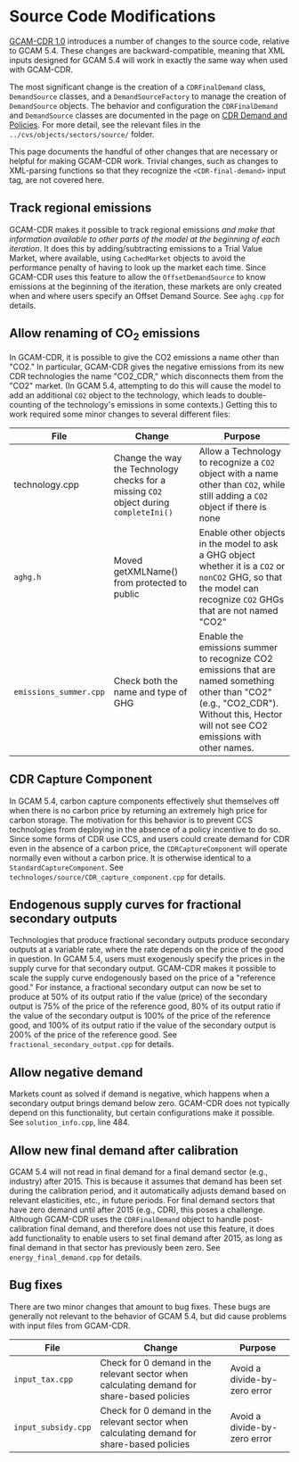 ﻿
# Source Code Modifications

[GCAM-CDR 1.0](./README.md) introduces a number of changes to the source code, relative to GCAM 5.4. These changes are backward-compatible, meaning that XML inputs designed for GCAM 5.4 will work in exactly the same way when used with GCAM-CDR.

The most significant change is the creation of a `CDRFinalDemand` class, `DemandSource` classes, and a `DemandSourceFactory` to manage the creation of `DemandSource` objects. The behavior and configuration the `CDRFinalDemand` and `DemandSource` classes are documented in the page on [CDR Demand and Policies](./CDR_policies.md). For more detail, see the relevant files in the `../cvs/objects/sectors/source/` folder.

This page documents the handful of other changes that are necessary or helpful for making GCAM-CDR work. Trivial changes, such as changes to XML-parsing functions so that they recognize the `<CDR-final-demand>` input tag, are not covered here.

## Track regional emissions
GCAM-CDR makes it possible to track regional emissions _and make that information available to other parts of the model at the beginning of each iteration_. It does this by adding/subtracting emissions to a Trial Value Market, where available, using `CachedMarket` objects to avoid the performance penalty of having to look up the market each time. Since GCAM-CDR uses this feature to allow the `OffsetDemandSource` to know emissions at the beginning of the iteration, these markets are only created when and where users specify an Offset Demand Source. See `aghg.cpp` for details.    

## Allow renaming of CO<sub>2</sub> emissions
In GCAM-CDR, it is possible to give the CO2 emissions a name other than "CO2." In particular, GCAM-CDR gives the negative emissions from its new CDR technologies the name "CO2_CDR," which disconnects them from the "CO2" market. (In GCAM 5.4, attempting to do this will cause the model to add an additional `CO2` object to the technology, which leads to double-counting of the technology's emissions in some contexts.) Getting this to work required some minor changes to several different files:

|File|Change|Purpose|
|--|--|--|
|technology.cpp|Change the way the Technology checks for a missing `CO2` object during `completeIni()`|Allow a Technology to recognize a `CO2` object with a name other than `CO2`, while still adding a `CO2` object if there is none
|`aghg.h`  | Moved getXMLName() from protected to public | Enable other objects in the model to ask a GHG object whether it is a `CO2` or `nonCO2` GHG, so that the model can recognize `CO2` GHGs that are not named "CO2"
|`emissions_summer.cpp` | Check both the name and type of GHG | Enable the emissions summer to recognize CO2 emissions that are named something other than "CO2" (e.g., "CO2_CDR"). Without this, Hector will not see CO2 emissions with other names.


## CDR Capture Component
In GCAM 5.4, carbon capture components effectively shut themselves off when there is no carbon price by returning an extremely high price for carbon storage. The motivation for this behavior is to prevent CCS technologies from deploying in the absence of a policy incentive to do so. Since some forms of CDR use CCS, and users could create demand for CDR even in the absence of a carbon price, the `CDRCaptureComponent` will operate normally even without a carbon price. It is otherwise identical to a `StandardCaptureComponent`. See `technologes/source/CDR_capture_component.cpp` for details. 

## Endogenous supply curves for fractional secondary outputs 
Technologies that produce fractional secondary outputs produce secondary outputs at a variable rate, where the rate depends on the price of the good in question. In GCAM 5.4, users must exogenously specify the prices in the supply curve for that secondary output. GCAM-CDR makes it possible to scale the supply curve endogenously based on the price of a "reference good." For instance, a fractional secondary output can now be set to produce at 50% of its output ratio if the value (price) of the secondary output is 75% of the price of the reference good, 80% of its output ratio if the value of the secondary output is 100% of the price of the reference good, and 100% of its output ratio if the value of the secondary output is 200% of the price of the reference good. See `fractional_secondary_output.cpp` for details.     

## Allow negative demand
Markets count as solved if demand is negative, which happens when a secondary output brings demand below zero. GCAM-CDR does not typically depend on this functionality, but certain configurations make it possible. See `solution_info.cpp`, line 484. 

## Allow new final demand after calibration
GCAM 5.4 will not read in final demand for a final demand sector (e.g., industry) after 2015. This is because it assumes that demand has been set during the calibration period, and it automatically adjusts demand based on relevant elasticities, etc., in future periods. For final demand sectors that have zero demand until after 2015 (e.g., CDR), this poses a challenge. Although GCAM-CDR uses the `CDRFinalDemand` object to handle post-calibration final demand, and therefore does not use this feature, it does add functionality to enable users to set final demand after 2015, as long as final demand in that sector has previously been zero. See `energy_final_demand.cpp` for details. 

## Bug fixes 
There are two minor changes that amount to bug fixes. These bugs are generally not relevant to the behavior of GCAM 5.4, but did cause problems with input files from GCAM-CDR.

|File|Change|Purpose|
|--|--|--|
|`input_tax.cpp`|Check for 0 demand in the relevant sector when calculating demand for share-based policies | Avoid a divide-by-zero error
|`input_subsidy.cpp`|Check for 0 demand in the relevant sector when calculating demand for share-based policies | Avoid a divide-by-zero error

